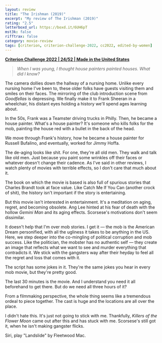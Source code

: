 ```yaml
---
layout: review
title: "The Irishman (2019)"
excerpt: "My review of The Irishman (2019)"
rating: "2.5"
letterboxd_url: https://boxd.it/6UH6pT
mst3k: false
rifftrax: false
category: movie-review
tags: [criterion, criterion-challenge-2022, cc2022, edited-by-women]
---
```


<b><a href="https://boxd.it/q4PJa/detail" target="_blank" rel="noopener">Criterion Challenge 2022 | 24/52 | Made in the United States</a></b>

<blockquote><i>When I was young, I thought house painters painted houses. What did I know?</i></blockquote>The camera dollies down the hallway of a nursing home. Unlike every nursing home I've been to, these older folks have guests visiting them and smiles on their faces. The mirroring of the club introduction scene from <i>Goodfellas</i> is depressing. We finally make it to Frank Sheeran in a wheelchair, his distant eyes holding a history we'll spend ages learning about.

In the 50s, Frank was a Teamster driving trucks in Philly. Then, he became a house painter. What's a house painter? It's someone who kills folks for the mob, painting the house red with a bullet in the back of the head.

We move through Frank's history, how he became a house painter for Russell Bufalino, and eventually, worked for Jimmy Hoffa.

The de-aging looks like shit. For one, they're all old men. They walk and talk like old men. Just because you paint some wrinkles off their faces or whatever doesn't change their cadence. As I've said in other reviews, I watch plenty of movies with terrible effects, so I don't care that much about it.

The book on which the movie is based is also full of spurious stories that Charles Brandt took at face value. Like Catch Me If You Can (another crock of shit), the history isn't important if the story is entertaining.

But this movie isn't interested in entertainment. It's a meditation on aging, regret, and becoming obsolete. Ang Lee hinted at his fear of death with the hollow <i>Gemini Man</i> and its aging effects. Scorsese's motivations don't seem dissimilar.

It doesn't help that I'm over mob stories. I get it — the mob is the American Dream personified, with all the ugliness it takes to be anything in the US. Here, we step deeper into the co-mingling of political corruption and mob success. Like the politician, the mobster has no authentic self — they create an image that reflects what we want to see and murder everything that contradicts it. We stick with the gangsters way after their heyday to feel all the regret and loss that comes with it.

The script has some jokes in it. They're the same jokes you hear in every mob movie, but they're pretty good.

The last 30 minutes is the movie. And I understand you need it all beforehand to get there. But do we need all three hours of it?

From a filmmaking perspective, the whole thing seems like a tremendous ordeal to piece together. The cast is huge and the locations are all over the place.

I didn't hate this. It's just not going to stick with me. Thankfully, <i>Killers of the Flower Moon</i> came out after this and has stuck with me. Scorsese's still got it, when he isn't making gangster flicks.

Siri, play "Landslide" by Fleetwood Mac.
